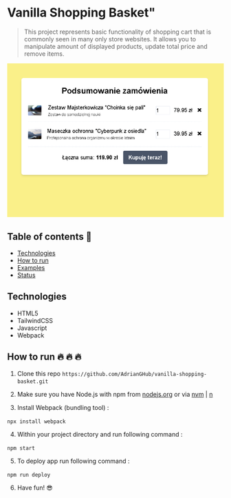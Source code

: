 # Vanilla Shopping Basket"

> This project represents basic functionality of shopping cart that is commonly seen in many only store websites. It allows you to manipulate amount of displayed products, update total price and remove items.

<p align="center">
  <img src="https://github.com/AdrianGHub/vanilla-shopping-basket/blob/master/public/images/basket-layout.png" alt="Layout of the built shopping basket."/>
</p>

## Table of contents :notebook_with_decorative_cover:

- [Technologies](#technologies)
- [How to run](#how-to-run-fire-fire-fire)
- [Examples](#examples)
- [Status](#status)

## Technologies 

- HTML5
- TailwindCSS
- Javascript
- Webpack

## How to run :fire: :fire: :fire: 

1. Clone this repo `https://github.com/AdrianGHub/vanilla-shopping-basket.git`

2. Make sure you have Node.js with npm from [nodejs.org](https://nodejs.org/en/) or via [nvm](https://github.com/nvm-sh/nvm) | [n](https://github.com/tj/n)

3. Install Webpack (bundling tool) :

`npx install webpack`

4. Within your project directory and run following command :

`npm start`

5. To deploy app run following command :

`npm run deploy`

6. Have fun! :sunglasses:
